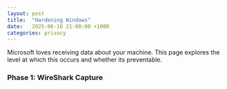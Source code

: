 ```yaml
---
layout: post
title:  "Hardening Windows"
date:   2025-06-16 21:00:00 +1000
categories: privacy
---
```


Microsoft loves receiving data about your machine. This page explores the level at which this occurs and whether its preventable.

### Phase 1: WireShark Capture